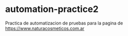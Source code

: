 # automation-practice2

Practica de automatizacion de pruebas para la pagina de https://www.naturacosmeticos.com.ar
